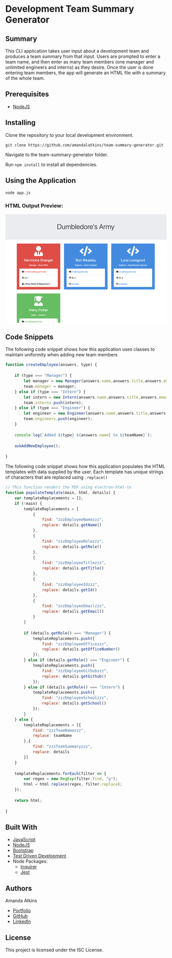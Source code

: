 # Development Team Summary Generator

## Summary
This CLI application takes user input about a development team and produces a team summary from that input. Users are prompted to enter a team name, and then enter as many team members (one manager and unlimited engineers and interns) as they desire. Once the user is done entering team members, the app will generate an HTML file with a summary of the whole team.

## Prerequisites
* [NodeJS](https://nodejs.org/)

## Installing

Clone the repository to your local development environment.

```
git clone https://github.com/amandalatkins/team-summary-generator.git
```

Navigate to the team-summary-generator folder.

Run `npm install` to install all dependencies.

## Using the Application

```
node app.js
```

### HTML Output Preview:
![HTML Output Preview](output/screenshot.png)

## Code Snippets

The following code snippet shows how this application uses classes to maintain uniformity when adding new team members

```javascript
function createEmployee(answers, type) {

    if (type === "Manager") {
        let manager = new Manager(answers.name,answers.title,answers.email,answers.other);
        team.manager = manager;
    } else if (type === "Intern") {
        let intern = new Intern(answers.name,answers.title,answers.email,answers.other);
        team.interns.push(intern);
    } else if (type === "Engineer") {
        let engineer = new Engineer(answers.name,answers.title,answers.email,answers.other);
        team.engineers.push(engineer);
    }

    console.log(`Added ${type} ${answers.name} to ${teamName}`);

    askAddNewEmployee();
    
}
```

The following code snippet shows how this application populates the HTML templates with data supplied by the user. Each template has unique strings of characters that are replaced using `.replace()`

```javascript
// This function renders the PDF using electron-html-to
function populateTemplate(main, html, details) {
    var templateReplacements = [];
    if (!main) {
        templateReplacements = [
            {
                find: "zzzEmployeeNamezzz",
                replace: details.getName()
            },
            {
                find: "zzzEmployeeRolezzz",
                replace: details.getRole()
            },
            {
                find: "zzzEmployeeTitlezzz",
                replace: details.getTitle()
            },
            {
                find: "zzzEmployeeIdzzz",
                replace: details.getId()
            },
            {
                find: "zzzEmployeeEmailzzz",
                replace: details.getEmail()
            }
        ]

        if (details.getRole() === "Manager") {
            templateReplacements.push({
                find: "zzzEmployeeOfficezzz",
                replace: details.getOfficeNumber()
            });
        } else if (details.getRole() === "Engineer") {
            templateReplacements.push({
                find: "zzzEmployeeGithubzzz",
                replace: details.getGithub()
            });
        } else if (details.getRole() === "Intern") {
            templateReplacements.push({
                find: "zzzEmployeeSchoolzzz",
                replace: details.getSchool()
            });
        }
    } else {
        templateReplacements = [{
            find: "zzzTeamNamezzz",
            replace: teamName
        },{
            find: "zzzTeamSummaryzzz",
            replace: details
        }]
    }

    templateReplacements.forEach(filter => {
        var regex = new RegExp(filter.find, "g");
        html = html.replace(regex, filter.replace);
    });

    return html;

}
```

## Built With
* [JavaScript](https://developer.mozilla.org/en-US/docs/Web/JavaScript)
* [NodeJS](https://nodejs.org)
* [Bootstrap](https://getbootstrap.com)
* [Test Driven Development](https://www.freecodecamp.org/news/test-driven-development-what-it-is-and-what-it-is-not-41fa6bca02a2/)
* Node Packages:
    * [Inquirer](https://www.npmjs.com/package/inquirer)
    * [Jest](https://www.npmjs.com/package/jest)

## Authors
Amanda Atkins
* [Portfolio](https://digitalrainstorm.com/)
* [GitHub](https://github.com/amandalatkins)
* [LinkedIn](https://www.linkedin.com/in/amandalatkins)

## License
This project is licensed under the ISC License.